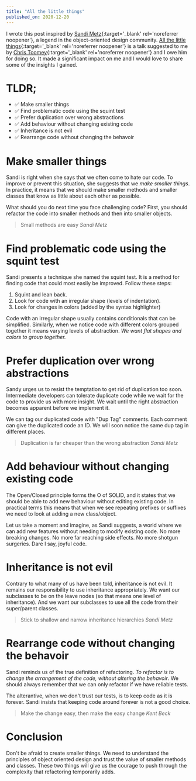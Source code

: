 ```yaml
---
title: "All the little things"
published_on: 2020-12-20
---
```


I wrote this post inspired by [Sandi Metz](https://sandimetz.com/about){:target='\_blank' rel='noreferrer noopener'},
a legend in the object-oriented design community.
[All the little things](https://www.youtube.com/watch?v=8bZh5LMaSmE){:target='\_blank' rel='noreferrer noopener'}
is a talk suggested to me by [Chris Toomey](https://ctoomey.com){:target='\_blank' rel='noreferrer noopener'}
and I owe him for doing so. It made a significant impact on me and I would love to share
some of the insights I gained.

<!-- more -->

# TLDR;

- ✅ Make smaller things
- ✅ Find problematic code using the squint test
- ✅ Prefer duplication over wrong abstractions
- ✅ Add behaviour without changing existing code
- ✅ Inheritance is not evil
- ✅ Rearrange code without changing the behavoir

# Make smaller things

Sandi is right when she says that we often come to hate our code. To improve or prevent
this situation, she suggests that we _make smaller things_. In practice, it means
that we should make smaller methods and smaller classes that know as little about each
other as possible.

What should you do next time you face challenging code? First, you should refactor the code
into smaller methods and then into smaller objects.

> Small methods are easy _Sandi Metz_

# Find problematic code using the squint test

Sandi presents a technique she named the squint test. It is a method for finding code
that could most easily be improved. Follow these steps:
1. Squint and lean back.
2. Look for code with an irregular shape (levels of indentation).
3. Look for changes in colors (added by  the syntax highlighter)

Code with an irregular shape usually contains conditionals that can be simplified.
Similarly, when we notice code with different colors grouped together it means varying
levels of abstraction. _We want flat shapes and colors to group together._

# Prefer duplication over wrong abstractions

Sandy urges us to resist the temptation to get rid of duplication too soon. Intermediate
developers can tolerate duplicate code while we wait for the code to provide us with more
insight. We wait until the right abstraction becomes apparent before we implement it.

We can tag our duplicated code with "Dup Tag" comments. Each comment can give the
duplicated code an ID. We will soon notice the same dup tag in different places.

> Duplication is far cheaper than the wrong abstraction _Sandi Metz_

# Add behaviour without changing existing code

The Open/Closed principle forms the O of SOLID, and it states that we should be able to
add new behaviour without editing existing code. In practical terms this means that when
we see repeating prefixes or suffixes we need to look at adding a new class/object.

Let us take a moment and imagine, as Sandi suggests, a world where we can add new features
without needing to modify existing code. No more breaking changes. No more far reaching
side effects. No more shotgun surgeries. Dare I say, joyful code.

# Inheritance is not evil

Contrary to what many of us have been told, inheritance is not evil. It remains our 
responsibility to use inheritance appropriately. We want our subclasses to be on the leave nodes
(so that means one level of inheritance). And we want our subclasses to use all the code
from their super/parent classes.

> Stick to shallow and narrow inheritance hierarchies _Sandi Metz_

# Rearrange code without changing the behavoir

Sandi reminds us of the true definition of refactoring. _To refactor is to change the
arrangement of the code, without altering the behavoir_. We should always remember
that we can only refactor if we have reliable tests.

The alterantive, when we don't trust our tests, is to keep code as it is forever. Sandi
insists that keeping code around forever is not a good choice.

> Make the change easy, then make the easy change _Kent Beck_

# Conclusion
Don't be afraid to create smaller things. We need to understand the principles of object
oriented design and trust the value of smaller methods and classes. These two things will
give us the courage to push through the complexity that refactoring temporarily adds.
